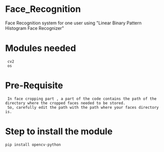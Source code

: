 # Face_Recognition
Face Recognition system for one user using "Linear Binary Pattern Histogram Face Recognizer"
# Modules needed 
     cv2
     os 
# Pre-Requisite
     In face cropping part , a part of the code contains the path of the directory where the cropped faces needed to be stored.
     So, carefully edit the path with the path where your faces directory is.
# Step to install the module
    pip install opencv-python
     
 
 
